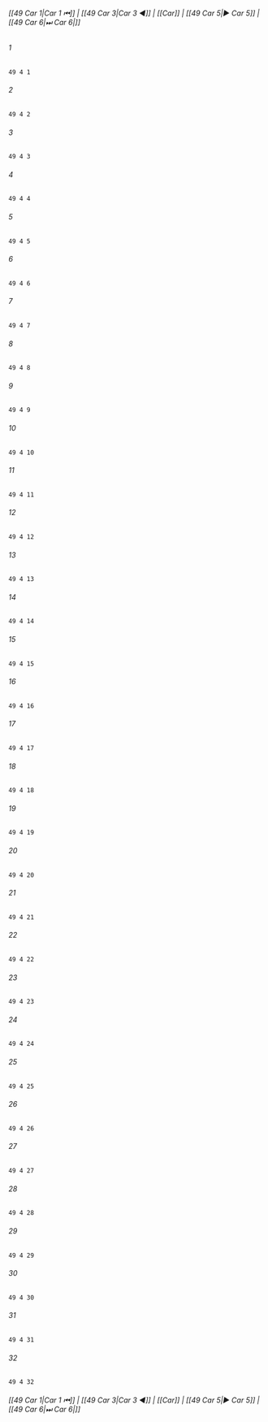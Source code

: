 
###### [[49 Car 1|Car 1 ⏮]] | [[49 Car 3|Car 3 ◀]] | [[Car]] | [[49 Car 5|▶ Car 5]] | [[49 Car 6|⏭ Car 6|]]

###### 1
``` verse
49 4 1 
```
###### 2
``` verse
49 4 2 
```
###### 3
``` verse
49 4 3 
```
###### 4
``` verse
49 4 4 
```
###### 5
``` verse
49 4 5 
```
###### 6
``` verse
49 4 6 
```
###### 7
``` verse
49 4 7 
```
###### 8
``` verse
49 4 8 
```
###### 9
``` verse
49 4 9 
```
###### 10
``` verse
49 4 10 
```
###### 11
``` verse
49 4 11 
```
###### 12
``` verse
49 4 12 
```
###### 13
``` verse
49 4 13 
```
###### 14
``` verse
49 4 14 
```
###### 15
``` verse
49 4 15 
```
###### 16
``` verse
49 4 16 
```
###### 17
``` verse
49 4 17 
```
###### 18
``` verse
49 4 18 
```
###### 19
``` verse
49 4 19 
```
###### 20
``` verse
49 4 20 
```
###### 21
``` verse
49 4 21 
```
###### 22
``` verse
49 4 22 
```
###### 23
``` verse
49 4 23 
```
###### 24
``` verse
49 4 24 
```
###### 25
``` verse
49 4 25 
```
###### 26
``` verse
49 4 26 
```
###### 27
``` verse
49 4 27 
```
###### 28
``` verse
49 4 28 
```
###### 29
``` verse
49 4 29 
```
###### 30
``` verse
49 4 30 
```
###### 31
``` verse
49 4 31 
```
###### 32
``` verse
49 4 32 
```

###### [[49 Car 1|Car 1 ⏮]] | [[49 Car 3|Car 3 ◀]] | [[Car]] | [[49 Car 5|▶ Car 5]] | [[49 Car 6|⏭ Car 6|]]

